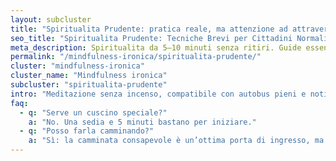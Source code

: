```yaml
---
layout: subcluster
title: "Spiritualita Prudente: pratica reale, ma attenzione ad attraversare la strada"
seo_title: "Spiritualita Prudente: Tecniche Brevi per Cittadini Normali ed Accorti"
meta_description: Spiritualita da 5–10 minuti senza ritiri. Guide essenziali, camminata consapevole e micro-esercizi da ufficio."
permalink: "/mindfulness-ironica/spiritualita-prudente/"
cluster: "mindfulness-ironica"
cluster_name: "Mindfulness ironica"
subcluster: "spiritualita-prudente"
intro: "Meditazione senza incenso, compatibile con autobus pieni e notifiche insistenti. Qui trovi le guide essenziali e gli esercizi rapidi."
faq:
  - q: "Serve un cuscino speciale?"
    a: "No. Una sedia e 5 minuti bastano per iniziare."
  - q: "Posso farla camminando?"
    a: "Sì: la camminata consapevole è un’ottima porta di ingresso, ma fai attenzione ad attraversare la strada!"
---
```

